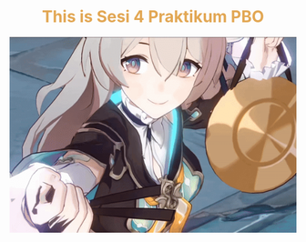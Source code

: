 <div align="center">

<h1 style="color:#e2a754;">This is Sesi 4 Praktikum PBO</h1>

</div>

<div align="center">

![Link to GIF](https://github.com/Moocchi/Struktur_data/blob/main/%20Gif%20and%20Image/Firefly.gif)

</div>

